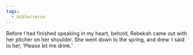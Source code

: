 ```yaml
---
tags:
  - bible/verse
---
```

Before I had finished speaking in my heart, behold, Rebekah came out with her pitcher on her shoulder. She went down to the spring, and drew. I said to her, ‘Please let me drink.’